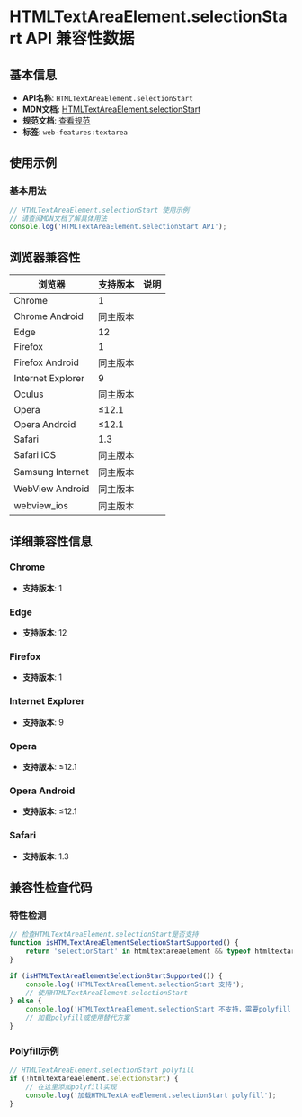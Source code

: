 # HTMLTextAreaElement.selectionStart API 兼容性数据

## 基本信息

- **API名称**: `HTMLTextAreaElement.selectionStart`
- **MDN文档**: [HTMLTextAreaElement.selectionStart](https://developer.mozilla.org/docs/Web/API/HTMLTextAreaElement/selectionStart)
- **规范文档**: [查看规范](https://html.spec.whatwg.org/multipage/form-control-infrastructure.html#dom-textarea/input-selectionstart)
- **标签**: `web-features:textarea`

## 使用示例

### 基本用法

```javascript
// HTMLTextAreaElement.selectionStart 使用示例
// 请查阅MDN文档了解具体用法
console.log('HTMLTextAreaElement.selectionStart API');
```

## 浏览器兼容性

| 浏览器 | 支持版本 | 说明 |
|--------|----------|------|
| Chrome | 1 |  |
| Chrome Android | 同主版本 |  |
| Edge | 12 |  |
| Firefox | 1 |  |
| Firefox Android | 同主版本 |  |
| Internet Explorer | 9 |  |
| Oculus | 同主版本 |  |
| Opera | ≤12.1 |  |
| Opera Android | ≤12.1 |  |
| Safari | 1.3 |  |
| Safari iOS | 同主版本 |  |
| Samsung Internet | 同主版本 |  |
| WebView Android | 同主版本 |  |
| webview_ios | 同主版本 |  |

## 详细兼容性信息

### Chrome

- **支持版本**: 1

### Edge

- **支持版本**: 12

### Firefox

- **支持版本**: 1

### Internet Explorer

- **支持版本**: 9

### Opera

- **支持版本**: ≤12.1

### Opera Android

- **支持版本**: ≤12.1

### Safari

- **支持版本**: 1.3

## 兼容性检查代码

### 特性检测

```javascript
// 检查HTMLTextAreaElement.selectionStart是否支持
function isHTMLTextAreaElementSelectionStartSupported() {
    return 'selectionStart' in htmltextareaelement && typeof htmltextareaelement.selectionStart === 'function';
}

if (isHTMLTextAreaElementSelectionStartSupported()) {
    console.log('HTMLTextAreaElement.selectionStart 支持');
    // 使用HTMLTextAreaElement.selectionStart
} else {
    console.log('HTMLTextAreaElement.selectionStart 不支持，需要polyfill');
    // 加载polyfill或使用替代方案
}
```

### Polyfill示例

```javascript
// HTMLTextAreaElement.selectionStart polyfill
if (!htmltextareaelement.selectionStart) {
    // 在这里添加polyfill实现
    console.log('加载HTMLTextAreaElement.selectionStart polyfill');
}
```

